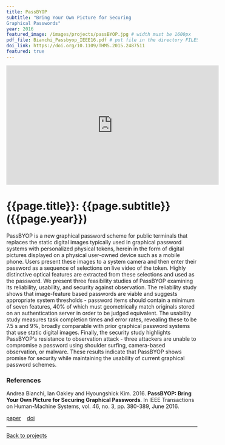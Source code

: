 ```yaml
---
title: PassBYOP
subtitle: "Bring Your Own Picture for Securing
Graphical Passwords"
year: 2016
featured_image: /images/projects/passBYOP.jpg # width must be 1600px	
pdf_file: Bianchi_Passbyop_IEEE16.pdf # put file in the directory FILES
doi_link: https://doi.org/10.1109/THMS.2015.2487511
featured: true
---
```


<!-- 
<div class="gallery" data-columns="1">
	<img src="/images/projects/example.jpg">
	<img src="/images/projects/example.jpg">
	<img src="/images/projects/example.jpg">
</div>
 -->

<iframe width="560" height="315" src="https://www.youtube.com/embed/mRCUVANSvgw" frameborder="0" allow="accelerometer; autoplay; encrypted-media; gyroscope; picture-in-picture" allowfullscreen></iframe>


<!-- DO NOT CHANGE MANUALLY -->
# {{page.title}}: {{page.subtitle}} ({{page.year}})

PassBYOP is a new graphical password scheme for public terminals that replaces the static digital images typically used in graphical password systems with personalized physical tokens, herein in the form of digital pictures displayed on a physical user-owned device such as a mobile phone. Users present these images to a system camera and then enter their password as a sequence of selections on live video of the token. Highly distinctive optical features are extracted from these selections and used as the password. We present three feasibility studies of PassBYOP examining its reliability, usability, and security against observation. The reliability study shows that image-feature based passwords are viable and suggests appropriate system thresholds - password items should contain a minimum of seven features, 40% of which must geometrically match originals stored on an authentication server in order to be judged equivalent. The usability study measures task completion times and error rates, revealing these to be 7.5 s and 9%, broadly comparable with prior graphical password systems that use static digital images. Finally, the security study highlights PassBYOP's resistance to observation attack - three attackers are unable to compromise a password using shoulder surfing, camera-based observation, or malware. These results indicate that PassBYOP shows promise for security while maintaining the usability of current graphical password schemes.

### References

Andrea Bianchi, Ian Oakley and Hyoungshick Kim. 2016. **PassBYOP: Bring Your Own Picture for Securing Graphical Passwords**. In IEEE Transactions on Human-Machine Systems, vol. 46, no. 3, pp. 380-389, June 2016.

<!-- DO NOT CHANGE MANUALLY -->
<a href="http://makinteract.kaist.ac.kr/files/{{ page.year }}/{{ page.pdf_file }}" target="_blank">paper</a>&nbsp;&nbsp;&nbsp;
<a href="{{ page.doi_link }}" target="_blank">doi</a>

--- 

<a href="/index.html" class="button button--large">Back to projects</a>